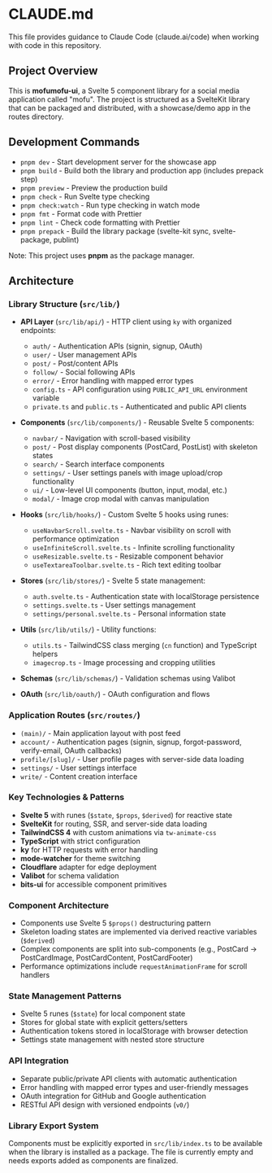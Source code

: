 # CLAUDE.md

This file provides guidance to Claude Code (claude.ai/code) when working with code in this repository.

## Project Overview

This is **mofumofu-ui**, a Svelte 5 component library for a social media application called "mofu". The project is structured as a SvelteKit library that can be packaged and distributed, with a showcase/demo app in the routes directory.

## Development Commands

- `pnpm dev` - Start development server for the showcase app
- `pnpm build` - Build both the library and production app (includes prepack step)
- `pnpm preview` - Preview the production build
- `pnpm check` - Run Svelte type checking
- `pnpm check:watch` - Run type checking in watch mode
- `pnpm fmt` - Format code with Prettier
- `pnpm lint` - Check code formatting with Prettier
- `pnpm prepack` - Build the library package (svelte-kit sync, svelte-package, publint)

Note: This project uses **pnpm** as the package manager.

## Architecture

### Library Structure (`src/lib/`)

- **API Layer** (`src/lib/api/`) - HTTP client using `ky` with organized endpoints:
  - `auth/` - Authentication APIs (signin, signup, OAuth)
  - `user/` - User management APIs
  - `post/` - Post/content APIs
  - `follow/` - Social following APIs
  - `error/` - Error handling with mapped error types
  - `config.ts` - API configuration using `PUBLIC_API_URL` environment variable
  - `private.ts` and `public.ts` - Authenticated and public API clients

- **Components** (`src/lib/components/`) - Reusable Svelte 5 components:
  - `navbar/` - Navigation with scroll-based visibility
  - `post/` - Post display components (PostCard, PostList) with skeleton states
  - `search/` - Search interface components
  - `settings/` - User settings panels with image upload/crop functionality
  - `ui/` - Low-level UI components (button, input, modal, etc.)
  - `modal/` - Image crop modal with canvas manipulation

- **Hooks** (`src/lib/hooks/`) - Custom Svelte 5 hooks using runes:
  - `useNavbarScroll.svelte.ts` - Navbar visibility on scroll with performance optimization
  - `useInfiniteScroll.svelte.ts` - Infinite scrolling functionality
  - `useResizable.svelte.ts` - Resizable component behavior
  - `useTextareaToolbar.svelte.ts` - Rich text editing toolbar

- **Stores** (`src/lib/stores/`) - Svelte 5 state management:
  - `auth.svelte.ts` - Authentication state with localStorage persistence
  - `settings.svelte.ts` - User settings management
  - `settings/personal.svelte.ts` - Personal information state

- **Utils** (`src/lib/utils/`) - Utility functions:
  - `utils.ts` - TailwindCSS class merging (`cn` function) and TypeScript helpers
  - `imagecrop.ts` - Image processing and cropping utilities

- **Schemas** (`src/lib/schemas/`) - Validation schemas using Valibot
- **OAuth** (`src/lib/oauth/`) - OAuth configuration and flows

### Application Routes (`src/routes/`)

- `(main)/` - Main application layout with post feed
- `account/` - Authentication pages (signin, signup, forgot-password, verify-email, OAuth callbacks)
- `profile/[slug]/` - User profile pages with server-side data loading
- `settings/` - User settings interface
- `write/` - Content creation interface

### Key Technologies & Patterns

- **Svelte 5** with runes (`$state`, `$props`, `$derived`) for reactive state
- **SvelteKit** for routing, SSR, and server-side data loading
- **TailwindCSS 4** with custom animations via `tw-animate-css`
- **TypeScript** with strict configuration
- **ky** for HTTP requests with error handling
- **mode-watcher** for theme switching
- **Cloudflare** adapter for edge deployment
- **Valibot** for schema validation
- **bits-ui** for accessible component primitives

### Component Architecture

- Components use Svelte 5 `$props()` destructuring pattern
- Skeleton loading states are implemented via derived reactive variables (`$derived`)
- Complex components are split into sub-components (e.g., PostCard → PostCardImage, PostCardContent, PostCardFooter)
- Performance optimizations include `requestAnimationFrame` for scroll handlers

### State Management Patterns

- Svelte 5 runes (`$state`) for local component state
- Stores for global state with explicit getters/setters
- Authentication tokens stored in localStorage with browser detection
- Settings state management with nested store structure

### API Integration

- Separate public/private API clients with automatic authentication
- Error handling with mapped error types and user-friendly messages
- OAuth integration for GitHub and Google authentication
- RESTful API design with versioned endpoints (`v0/`)

### Library Export System

Components must be explicitly exported in `src/lib/index.ts` to be available when the library is installed as a package. The file is currently empty and needs exports added as components are finalized.
